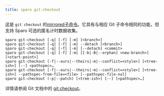 ```yaml
---
title: sparo git-checkout
---
```


这是 `git checkout` 的[mirrored子命令](./overview.md)。它具有与相应 Git 子命令相同的功能，但支持 Sparo 可选的匿名计时数据收集。

```
sparo git-checkout [-q] [-f] [-m] [<branch>]
sparo git-checkout [-q] [-f] [-m] --detach [<branch>]
sparo git-checkout [-q] [-f] [-m] [--detach] <commit>
sparo git-checkout [-q] [-f] [-m] [[-b|-B|--orphan] <new-branch>] [<start-point>]
sparo git-checkout [-f|--ours|--theirs|-m|--conflict=<style>] [<tree-ish>] [--] <pathspec>…​
sparo git-checkout [-f|--ours|--theirs|-m|--conflict=<style>] [<tree-ish>] --pathspec-from-file=<file> [--pathspec-file-nul]
sparo git-checkout (-p|--patch) [<tree-ish>] [--] [<pathspec>…​]
```

详情请参阅 Git 文档中的 [git checkout](https://git-scm.com/docs/git-checkout)。
